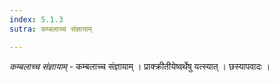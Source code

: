 ```yaml
---
index: 5.1.3
sutra: कम्बलाच्च संज्ञायाम्

---
```

_कम्बलाच्च संज्ञायाम्_ - कम्बलाच्च संज्ञायाम् । प्राक्क्रीतीयेष्वर्थेषु यत्स्यात् । छस्यापवादः ।